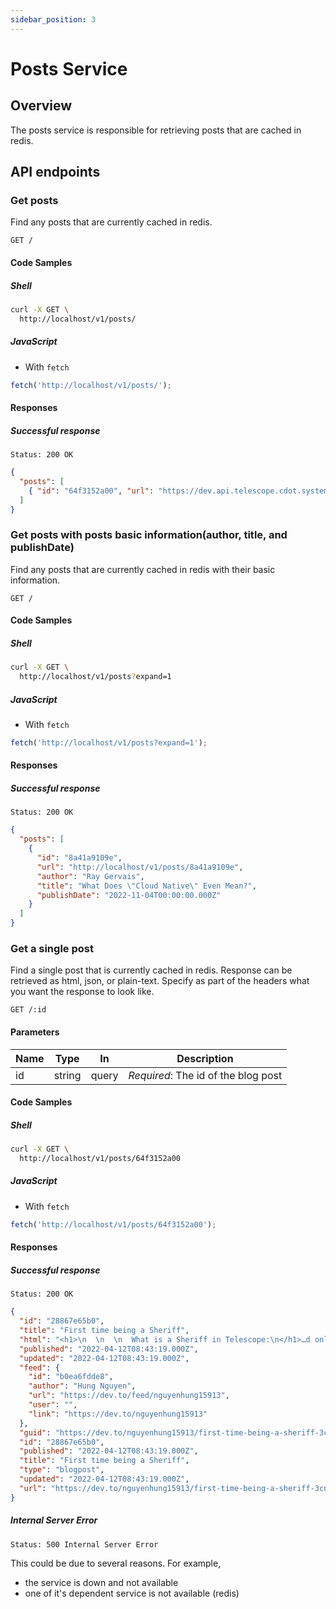 ```yaml
---
sidebar_position: 3
---
```


# Posts Service

## Overview

The posts service is responsible for retrieving posts that are cached in redis.

## API endpoints

### Get posts

Find any posts that are currently cached in redis.

```
GET /
```

#### Code Samples

##### Shell

```bash
curl -X GET \
  http://localhost/v1/posts/
```

##### JavaScript

- With `fetch`

```js
fetch('http://localhost/v1/posts/');
```

#### Responses

##### Successful response

```
Status: 200 OK
```

```json
{
  "posts": [
    { "id": "64f3152a00", "url": "https://dev.api.telescope.cdot.systems/v1/posts/64f3152a00" }
  ]
}
```

### Get posts with posts basic information(author, title, and publishDate)

Find any posts that are currently cached in redis with their basic information.

```
GET /
```

#### Code Samples

##### Shell

```bash
curl -X GET \
  http://localhost/v1/posts?expand=1
```

##### JavaScript

- With `fetch`

```js
fetch('http://localhost/v1/posts?expand=1');
```

#### Responses

##### Successful response

```
Status: 200 OK
```

```json
{
  "posts": [
    {
      "id": "8a41a9109e",
      "url": "http://localhost/v1/posts/8a41a9109e",
      "author": "Ray Gervais",
      "title": "What Does \"Cloud Native\" Even Mean?",
      "publishDate": "2022-11-04T00:00:00.000Z"
    }
  ]
}
```

### Get a single post

Find a single post that is currently cached in redis. Response can be retrieved as html, json, or plain-text. Specify as part of the headers what you want the response to look like.

```
GET /:id
```

#### Parameters

| Name | Type   | In    | Description                         |
| ---- | ------ | ----- | ----------------------------------- |
| id   | string | query | _Required_: The id of the blog post |

#### Code Samples

##### Shell

```bash
curl -X GET \
  http://localhost/v1/posts/64f3152a00
```

##### JavaScript

- With `fetch`

```js
fetch('http://localhost/v1/posts/64f3152a00');
```

#### Responses

##### Successful response

```
Status: 200 OK
```

```json
{
  "id": "28867e65b0",
  "title": "First time being a Sheriff",
  "html": "<h1>\n  \n  \n  What is a Sheriff in Telescope:\n</h1>…d only touch that issue just a little bit. </p>\n\n",
  "published": "2022-04-12T08:43:19.000Z",
  "updated": "2022-04-12T08:43:19.000Z",
  "feed": {
    "id": "b0ea6fdde8",
    "author": "Hung Nguyen",
    "url": "https://dev.to/feed/nguyenhung15913",
    "user": "",
    "link": "https://dev.to/nguyenhung15913"
  },
  "guid": "https://dev.to/nguyenhung15913/first-time-being-a-sheriff-3cn3",
  "id": "28867e65b0",
  "published": "2022-04-12T08:43:19.000Z",
  "title": "First time being a Sheriff",
  "type": "blogpost",
  "updated": "2022-04-12T08:43:19.000Z",
  "url": "https://dev.to/nguyenhung15913/first-time-being-a-sheriff-3cn3"
}
```

##### Internal Server Error

```
Status: 500 Internal Server Error
```

This could be due to several reasons. For example,

- the service is down and not available
- one of it's dependent service is not available (redis)

